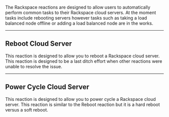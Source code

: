 The Rackspace reactions are designed to allow users to automatically perform common tasks to their Rackspace cloud servers. At the moment tasks include rebooting servers however tasks such as taking a load balanced node offline or adding a load balanced node are in the works.

---

## Reboot Cloud Server

This reaction is designed to allow you to reboot a Rackspace cloud server. This reaction is designed to be a last ditch effort when other reactions were unable to resolve the issue.

---

## Power Cycle Cloud Server

This reaction is designed to allow you to power cycle a Rackspace cloud server. This reaction is similar to the Reboot reaction but it is a hard reboot versus a soft reboot.
